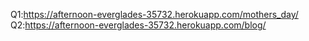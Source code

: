 Q1:https://afternoon-everglades-35732.herokuapp.com/mothers_day/
Q2:https://afternoon-everglades-35732.herokuapp.com/blog/